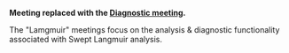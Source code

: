 **Meeting replaced with the [Diagnostic meeting](../diagnostic).**

The "Lamgmuir" meetings focus on the analysis & diagnostic functionality
associated with Swept Langmuir analysis.
